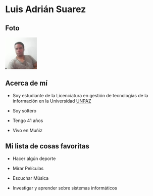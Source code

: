 # **Luis Adrián Suarez**

## **Foto**
![yo](./imagenes/als.jpg "Este soy yo")

## **Acerca de mí**

* Soy estudiante de la Licenciatura en gestión de tecnologías de la información en la Universidad [UNPAZ](https://www.unpaz.edu.ar)
* Soy soltero

* Tengo 41 años

* Vivo en Muñiz

## **Mi lista de cosas favoritas**

* Hacer algún deporte

* Mirar Películas 

* Escuchar Música 

* Investigar y aprender sobre sistemas informáticos

 